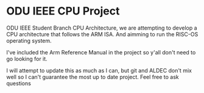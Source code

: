 # ODU IEEE CPU Project
ODU IEEE Student Branch CPU Architecture, we are attempting to develop a CPU architecture that follows the ARM ISA. And aimming to run the RISC-OS operating system.

I've included the Arm Reference Manual in the project so y'all don't need to go looking for it.

I will attempt to update this as much as I can, but git and ALDEC don't mix well so I can't guarantee the most up to date project. Feel free to ask questions
